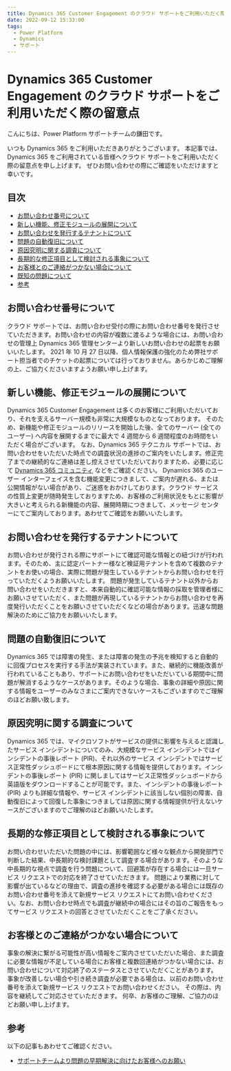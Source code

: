 ```yaml
---
title: Dynamics 365 Customer Engagement のクラウド サポートをご利用いただく際の留意点
date: 2022-09-12 15:33:00
tags:
  - Power Platform
  - Dynamics
  - サポート
---
```


# Dynamics 365 Customer Engagement のクラウド サポートをご利用いただく際の留意点

こんにちは、Power Platform サポートチームの鎌田です。

いつも Dynamics 365 をご利用いただきありがとうございます。
本記事では、Dynamics 365 をご利用されている皆様へクラウド サポートをご利用いただく際の留意点を申し上げます。
ぜひお問い合わせの際にご確認をいただけますと幸いです。

## 目次

- [お問い合わせ番号について](#お問い合わせ番号について)
- [新しい機能、修正モジュールの展開について](#新しい機能、修正モジュールの展開について)
- [お問い合わせを発行するテナントについて](#お問い合わせを発行するテナントについて)
- [問題の自動復旧について](#問題の自動復旧について)
- [原因究明に関する調査について](#原因究明に関する調査について)
- [長期的な修正項目として検討される事象について](#長期的な修正項目として検討される事象について)
- [お客様とのご連絡がつかない場合について](#お客様とのご連絡がつかない場合について)
- [既知の問題について](#既知の問題について)
- [参考](#参考)

## お問い合わせ番号について

クラウド サポートでは、お問い合わせ受付の際にお問い合わせ番号を発行させていただきます。お問い合わせの内容が複数に渡るような場合には、お問い合わせの管理上 Dynamics 365 管理センターより新しいお問い合わせの起票をお願いいたします。
2021 年 10 月 27 日以降、個人情報保護の強化のため弊社サポート担当者でのチケットの起票については行っておりません。あらかじめご理解の上、ご協力くださいますようお願い申し上げます。

## 新しい機能、修正モジュールの展開について

Dynamics 365 Customer Engagement は多くのお客様にご利用いただいており、それを支えるサーバー規模も非常に大規模なものとなっております。
そのため、新機能や修正モジュールのリリースを開始した後、全てのサーバー (全てのユーザー) へ内容を展開するまでに最大で 4 週間から 6 週間程度のお時間をいただく場合がございます。
なお、Dynamics 365 テクニカル サポートでは、お問い合わせをいただいた時点での調査状況の進捗のご案内をいたします。修正完了までの継続的なご連絡は差し控えさせていただいておりますため、必要に応じて [Dynamics 365 コミュニティ](https://community.dynamics.com/) などをご確認ください。
Dynamics 365 のユーザー インターフェイスを含む機能変更につきまして、ご案内が遅れる、または公開情報がない場合があり、ご迷惑をおかけしております。クラウド サービスの性質上変更が随時発生しておりますため、お客様のご利用状況をもとに影響が大きいと考えられる新機能の内容、展開時期につきまして、メッセージ センターにてご案内しております。あわせてご確認をお願いいたします。

## お問い合わせを発行するテナントについて

お問い合わせが発行される際にサポートにて確認可能な情報との紐づけが行われます。そのため、主に認定パートナー様など検証用テナントを含めて複数のテナントをお使いの場合、実際に問題が発生しているテナントからお問い合わせを行っていただくようお願いいたします。
問題が発生しているテナント以外からお問い合わせをいただきますと、本来自動的に確認可能な情報の採取を管理者様にお願いさせていただく、また問題が再現しているテナントからお問い合わせを再度発行いただくことをお願いさせていただくなどの場合があります。迅速な問題解決のためにご協力をお願いいたします。

## 問題の自動復旧について

Dynamics 365 では障害の発生、または障害の発生の予兆を検知すると自動的に回復プロセスを実行する手法が実装されています。また、継続的に機能改善が行われていることもあり、サポートにお問い合わせをいただいている期間中に問題が解消するようなケースがあります。そのような場合、事象の詳細や原因に関する情報をユーザーのみなさまにご案内できないケースもございますのでご理解のほどお願い致します。

## 原因究明に関する調査について

Dynamics 365 では、マイクロソフトがサービスの提供に影響を与えると認識したサービス インシデントについてのみ、大規模なサービス インシデントではインシデントの事後レポート (PIR)、それ以外のサービス インシデントではサービス正常性ダッシュボードにて根本原因に関する情報を提供しております。インシデントの事後レポート (PIR) に関しましてはサービス正常性ダッシュボードから英語版をダウンロードすることが可能です。また、インシデントの事後レポート (PIR) よりも詳細な情報や、サービス インシデントに該当しない個別の障害、自動復旧によって回復した事象につきましては原因に関する情報提供が行えないケースがございますのでご理解のほどお願いいたします。

## 長期的な修正項目として検討される事象について

お問い合わせいただいた問題の中には、影響範囲など様々な観点から開発部門で判断した結果、中長期的な検討課題として調査する場合があります。そのような中長期的な視点で調査を行う問題について、回避策が存在する場合には一旦サービス リクエストでの対応を終了させていただきます。
問題により業務に対して影響が出ているなどの理由で、調査の進捗を確認する必要がある場合には既存のお問い合わせ番号を添えて新規サービス リクエストにてお問い合わせください。なお、お問い合わせ時点でも調査が継続中の場合にはその旨のご報告をもってサービス リクエストの回答とさせていただくことをご了承ください。

## お客様とのご連絡がつかない場合について

事象の解決に繋がる可能性が高い情報をご案内させていただいた場合、また調査に必要な情報が不足している場合にお客様と複数回連絡がつかない場合には、お問い合わせについて対応終了のステータスとさせていただくことがあります。
事象が改善しない場合や引き続き調査が必要である場合は、以前のお問い合わせ番号を添えて新規サービス リクエストでお問い合わせください。
その際は、内容を継続してご対応させていただきます。
何卒、お客様のご理解、ご協力のほどお願い申し上げます。

## 参考

以下の記事もあわせてご確認ください。

- [サポートチームより問題の早期解決に向けたお客様へのお願い](https://jpdynamicscrm.github.io/blog/powerplatform/For-early-resolution-of-issues.md)
